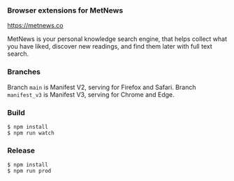 ### Browser extensions for MetNews

https://metnews.co

MetNews is your personal knowledge search engine, that helps collect what you have liked, discover new readings, and find them later with full text search.

### Branches

Branch `main` is Manifest V2, serving for Firefox and Safari.
Branch `manifest_v3` is Manifest V3, serving for Chrome and Edge.

### Build

	$ npm install
	$ npm run watch

### Release

	$ npm install
	$ npm run prod


